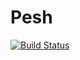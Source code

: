 # Pesh
[![Build Status](https://travis-ci.org/dashanowosad/pesh.svg?branch=master)](https://travis-ci.org/dashanowosad/pesh)
